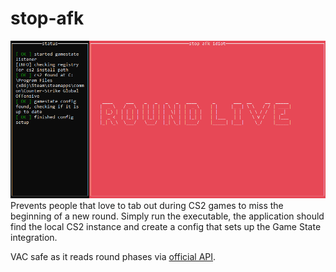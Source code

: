 # stop-afk

![screenshot of stop-afk](screenshot.png)
Prevents people that love to tab out during CS2 games to miss the beginning of a new round.
Simply run the executable, the application should find the local CS2 instance and create a config that sets up the
Game State integration.

VAC safe as it reads round phases via [official API](https://developer.valvesoftware.com/wiki/Counter-Strike:_Global_Offensive_Game_State_Integration).
